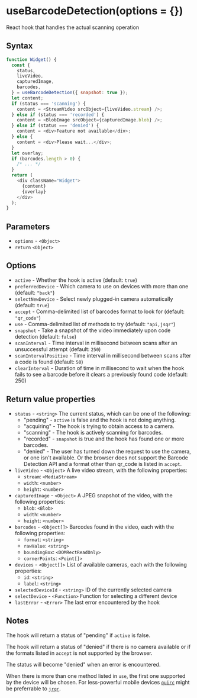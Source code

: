 # useBarcodeDetection(options = {})

React hook that handles the actual scanning operation

## Syntax

```js
function Widget() {
  const {
    status,
    liveVideo,
    capturedImage,
    barcodes,
  } = useBarcodeDetection({ snapshot: true });
  let content;
  if (status === 'scanning') {
    content = <StreamVideo srcObject={liveVideo.stream} />;
  } else if (status === 'recorded') {
    content = <BlobImage srcObject={capturedImage.blob} />;
  } else if (status === 'denied') {
    content = <div>Feature not available</div>;
  } else {
    content = <div>Please wait...</div>;
  }
  let overlay;
  if (barcodes.length > 0) {
    /* ... */
  }
  return (
    <div className="Widget">
      {content}
      {overlay}
    </div>
  );
}
```

## Parameters

* `options` - `<Object>`
* `return` `<Object>`

## Options

* `active` - Whether the hook is active (default: `true`)
* `preferredDevice` - Which camera to use on devices with more than one (default: `"back"`)
* `selectNewDevice` - Select newly plugged-in camera automatically (default: `true`)
* `accept` - Comma-delimited list of barcodes format to look for (default: `"qr_code"`)
* `use` - Comma-delimited list of methods to try (default: `"api,jsqr"`)
* `snapshot` - Take a snapshot of the video immediately upon code detection (default: `false`)
* `scanInterval` - Time interval in millisecond between scans after an unsuccessful attempt 
(default: `250`)
* `scanIntervalPositive` - Time interval in millisecond between scans after a code is found 
(default: `50`)
* `clearInterval` - Duration of time in millisecond to wait when the hook fails to see a barcode before it clears a previously found code (default: 250)

## Return value properties

* `status` - `<string>` The current status, which can be one of the following:
  * "pending" - `active` is false and the hook is not doing anything.
  * "acquiring" - The hook is trying to obtain access to a camera.
  * "scanning" - The hook is actively scanning for barcodes.
  * "recorded" - `snapshot` is true and the hook has found one or more barcodes.
  * "denied" - The user has turned down the request to use the camera, or one isn't 
  available. Or the browser does not support the Barcode Detection API and a format 
  other than qr_code is listed in `accept`.
* `liveVideo` - `<Object>` A live video stream, with the following properties:
  * `stream`: `<MediaStream>`
  * `width`: `<number>`
  * `height`: `<number>`
* `capturedImage` - `<Object>` A JPEG snapshot of the video, with the following properties:
  * `blob`: `<Blob>` 
  * `width`: `<number>`
  * `height`: `<number>`
* `barcodes` - `<Object[]>` Barcodes found in the video, each with the following properties:
  * `format`: `<string>`
  * `rawValue`: `<string>`
  * `boundingBox`: `<DOMRectReadOnly>`
  * `cornerPoints`: `<Point[]>`
* `devices` - `<Object[]>` List of available cameras, each with the following properties:
  * `id`: `<string>`
  * `label`: `<string>`
* `selectedDeviceId` - `<string>` ID of the currently selected camera
* `selectDevice` - `<Function>` Function for selecting a different device
* `lastError` - `<Error>` The last error encountered by the hook

## Notes

The hook will return a status of "pending" if `active` is false. 

The hook will return a status of "denied" if there is no camera available or if the formats 
listed in `accept` is not supported by the browser.

The status will become "denied" when an error is encountered.

When there is more than one method listed in `use`, the first one supported by the device will 
be chosen. For less-powerful mobile devices [`quirc`](https://github.com/dlbeer/quirc) might 
be preferrable to [`jrqr`](https://github.com/cozmo/jsQR).
